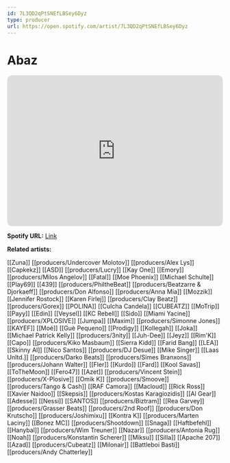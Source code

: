 ```yaml
---
id: 7L3QD2qPtSNEfLBSey6Dyz
type: producer
url: https://open.spotify.com/artist/7L3QD2qPtSNEfLBSey6Dyz
---
```

# Abaz

<iframe style="border-radius:12px" src="https://open.spotify.com/embed/artist/7L3QD2qPtSNEfLBSey6Dyz" width="100%" height="352" frameBorder="0" allowfullscreen="" allow="autoplay; clipboard-write; encrypted-media; fullscreen; picture-in-picture" loading="lazy"></iframe>

**Spotify URL:** [Link](https://open.spotify.com/artist/7L3QD2qPtSNEfLBSey6Dyz)

**Related artists:**

[[Zuna]]
[[producers/Undercover Molotov]]
[[producers/Alex Lys]]
[[Capkekz]]
[[ASD]]
[[producers/Lucry]]
[[Kay One]]
[[Emory]]
[[producers/Milos Angelov]]
[[Fatal]]
[[Moe Phoenix]]
[[Michael Schulte]]
[[Play69]]
[[439]]
[[producers/PhiltheBeat]]
[[producers/Beatzarre & Djorkaeff]]
[[producers/Don Alfonso]]
[[producers/Anna Mia]]
[[Mozzik]]
[[Jennifer Rostock]]
[[Karen Firlej]]
[[producers/Clay Beatz]]
[[producers/Gorex]]
[[POLINA]]
[[Culcha Candela]]
[[CUBEATZ]]
[[MoTrip]]
[[Payy]]
[[Edin]]
[[Veysel]]
[[KC Rebell]]
[[Sido]]
[[Miami Yacine]]
[[producers/XPLOSIVE]]
[[Jumpa]]
[[Maxim]]
[[producers/Simonne Jones]]
[[KAYEF]]
[[Moé]]
[[Guè Pequeno]]
[[Prodigy]]
[[Kollegah]]
[[Joka]]
[[Michael Patrick Kelly]]
[[producers/3nity]]
[[Juh-Dee]]
[[Jeyz]]
[[Rim'K]]
[[Capo]]
[[producers/Kiko Masbaum]]
[[Sierra Kidd]]
[[Farid Bang]]
[[LEA]]
[[Skinny Al]]
[[Nico Santos]]
[[producers/DJ Desue]]
[[Mike Singer]]
[[Laas Unltd.]]
[[producers/Darko Beats]]
[[producers/Simes Branxons]]
[[producers/Johann Walter]]
[[Fler]]
[[Kurdo]]
[[Fard]]
[[Kool Savas]]
[[ToTheMoon]]
[[Fero47]]
[[Azet]]
[[producers/Vincent Stein]]
[[producers/X-Plosive]]
[[Omik K]]
[[producers/Smoove]]
[[producers/Tango & Cash]]
[[RAF Camora]]
[[Macloud]]
[[Rick Ross]]
[[Xavier Naidoo]]
[[Skepsis]]
[[producers/Kostas Karagiozidis]]
[[Al Gear]]
[[Adesse]]
[[Nessi]]
[[SANTOS]]
[[producers/Biztram]]
[[Rea Garvey]]
[[producers/Grasser Beats]]
[[producers/2nd Roof]]
[[producers/Don Krutscho]]
[[producers/Joshimixu]]
[[Kontra K]]
[[producers/Marten Laciny]]
[[Bonez MC]]
[[producers/Shootdown]]
[[Snaga]]
[[Haftbefehl]]
[[Hanybal]]
[[producers/Wim Treuner]]
[[Nazar]]
[[producers/Antonia Rug]]
[[Noah]]
[[producers/Konstantin Scherer]]
[[Miksu]]
[[Silla]]
[[Apache 207]]
[[Azad]]
[[producers/Cubeatz]]
[[Milonair]]
[[Battleboi Basti]]
[[producers/Andy Chatterley]]
